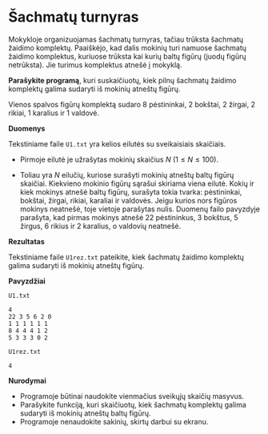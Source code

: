 Šachmatų turnyras
=================

Mokykloje organizuojamas šachmatų turnyras, tačiau trūksta šachmatų žaidimo komplektų. Paaiškėjo, kad dalis mokinių turi namuose šachmatų žaidimo komplektus, kuriuose trūksta kai kurių baltų figūrų (juodų figūrų netrūksta). Jie turimus komplektus atnešė į mokyklą.

**Parašykite programą**, kuri suskaičiuotų, kiek pilnų šachmatų žaidimo komplektų galima sudaryti iš mokinių atneštų figūrų.

Vienos spalvos figūrų komplektą sudaro 8 pėstininkai, 2 bokštai, 2 žirgai, 2 rikiai, 1 karalius ir 1 valdovė.

**Duomenys**

Tekstiniame faile `U1.txt` yra kelios eilutės su sveikaisiais skaičiais.

- Pirmoje eilutė je užrašytas mokinių skaičius $N\ (1 \leq N \leq 100)$.

- Toliau yra $N$ eilučių, kuriose surašyti mokinių atneštų baltų figūrų skaičiai. Kiekvieno mokinio figūrų sąrašui skiriama viena eilutė. Kokių ir kiek mokinys atnešė baltų figūrų, surašyta tokia tvarka: pėstininkai, bokštai, žirgai, rikiai, karaliai ir valdovės. Jeigu kurios nors figūros mokinys neatnešė, toje vietoje parašytas nulis. Duomenų failo pavyzdyje parašyta, kad pirmas mokinys atnešė 22 pėstininkus, 3 bokštus, 5 žirgus, 6 rikius ir 2 karalius, o valdovių neatnešė.

**Rezultatas**

Tekstiniame faile `U1rez.txt` pateikite, kiek šachmatų žaidimo komplektų galima sudaryti iš mokinių atneštų figūrų.

**Pavyzdžiai**

`U1.txt`

```
4
22 3 5 6 2 0
1 1 1 1 1 1
8 4 4 4 1 2
5 3 3 3 0 2
```

`U1rez.txt`

```
4
```

**Nurodymai**

- Programoje būtinai naudokite vienmačius sveikųjų skaičių masyvus.
- Parašykite funkciją, kuri skaičiuotų, kiek šachmatų komplektų galima sudaryti iš mokinių atneštų baltų figūrų.
- Programoje nenaudokite sakinių, skirtų darbui su ekranu. 